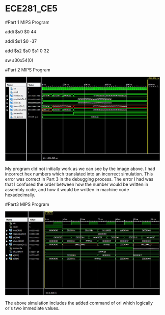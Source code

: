 ECE281_CE5
==========
#Part 1 MIPS Program

addi $s0 $0 44

addi $s1 $0 -37

add $s2 $s0 $s1 0 32

sw $s3 0x54($0)


#Part 2 MIPS Program

![](Part2Sim.JPG)


My program did not initially work as we can see by the image above. I had incorrect hex numbers which translated into an
incorrect simulation. This error was correct in Part 3 in the debugging process. The error I had was that I confused the order between how the number would be written in assembly code, and how it would be written in machine code hexadecimally. 

#Part3 MIPS Program

![](Task3Sim.JPG)

The above simulation includes the added command of ori which logically or's two immediate values. 

